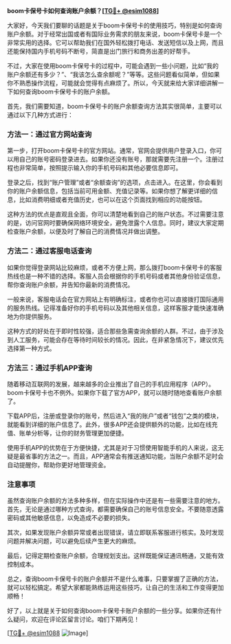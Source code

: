 **boom卡保号卡如何查询账户余额？[[TG💪+ @esim1088](https://t.me/s/esim1088)]**

大家好，今天我们要聊的话题是关于boom卡保号卡的使用技巧，特别是如何查询账户余额。对于经常出国或者有国际业务需求的朋友来说，boom卡保号卡是一个非常实用的选择。它可以帮助我们在国外轻松拨打电话、发送短信以及上网，而且还能保持国内手机号码不断号，简直是出门旅行和商务出差的好帮手。

不过，大家在使用boom卡保号卡的过程中，可能会遇到一些小问题，比如“我的账户余额还有多少？”、“我该怎么查余额呢？”等等。这些问题看似简单，但如果你不熟悉操作流程，可能就会觉得有点麻烦了。所以，今天就来给大家详细讲解一下如何查询boom卡保号卡的账户余额。

首先，我们需要知道，boom卡保号卡的账户余额查询方法其实很简单，主要可以通过以下几种方式进行：

### 方法一：通过官方网站查询

第一步，打开boom卡保号卡的官方网站。通常，官网会提供用户登录入口，你可以用自己的账号密码登录进去。如果你还没有账号，那就需要先注册一个。注册过程也非常简单，按照提示输入你的手机号码和其他必要信息即可。

登录之后，找到“账户管理”或者“余额查询”的选项，点击进入。在这里，你会看到你的账户余额信息，包括当前可用金额、充值记录等。如果你想了解更详细的信息，比如消费明细或者充值历史，也可以在这个页面找到相应的功能按钮。

这种方法的优点是直观且全面，你可以清楚地看到自己的账户状态。不过需要注意的是，访问官网时要确保网络环境安全，避免泄露个人信息。同时，建议大家定期检查账户余额，以便及时了解自己的消费情况并做出调整。

### 方法二：通过客服电话查询

如果你觉得登录网站比较麻烦，或者不方便上网，那么拨打boom卡保号卡的客服热线也是一种不错的选择。客服人员会根据你的手机号码或者其他身份验证信息，帮你查询账户余额，并告知你最新的消费情况。

一般来说，客服电话会在官方网站上有明确标注，或者你也可以直接拨打国际通用的服务热线。记得准备好你的手机号码以及其他相关信息，这样客服才能快速准确地为你提供服务。

这种方式的好处在于即时性较强，适合那些急需查询余额的人群。不过，由于涉及到人工服务，可能会存在等待时间较长的情况。因此，在非紧急情况下，建议优先选择第一种方式。

### 方法三：通过手机APP查询

随着移动互联网的发展，越来越多的企业推出了自己的手机应用程序（APP）。boom卡保号卡也不例外。如果你下载了官方APP，就可以随时随地查看账户余额了。

下载APP后，注册或登录你的账号，然后进入“我的账户”或者“钱包”之类的模块，就能看到详细的账户信息了。此外，很多APP还会提供额外的功能，比如在线充值、账单分析等，让你的财务管理更加便捷。

使用手机APP的优势在于方便快捷，尤其是对于习惯使用智能手机的人来说，这无疑是最省事的方法之一。而且，APP通常会有推送通知功能，当账户余额不足时会自动提醒你，帮助你更好地管理资金。

### 注意事项

虽然查询账户余额的方法多种多样，但在实际操作中还是有一些需要注意的地方。首先，无论是通过哪种方式查询，都需要确保自己的账号信息安全。不要随意透露密码或其他敏感信息，以免造成不必要的损失。

其次，如果发现账户余额异常或者出现错误，请立即联系客服进行核实。及时发现问题并解决问题，可以避免后续产生更大的麻烦。

最后，记得定期检查账户余额，合理规划支出。这样既能保证通讯畅通，又能有效控制成本。

总之，查询boom卡保号卡的账户余额并不是什么难事，只要掌握了正确的方法，就可以轻松搞定。希望大家都能熟练运用这些技巧，让自己的生活和工作变得更加顺畅！

好了，以上就是关于如何查询boom卡保号卡账户余额的一些分享。如果你还有什么疑问，欢迎在评论区留言讨论。咱们下期再见！

[[TG💪+ @esim1088](https://t.me/s/esim1088) ![Image](https://i.postimg.cc/4NQfJmqS/Snipaste-2025-05-13-00-14-12.png)]